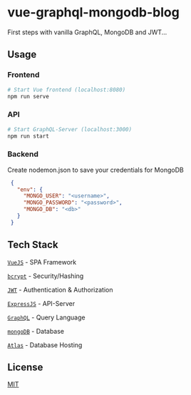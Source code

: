 # vue-graphql-mongodb-blog

First steps with vanilla GraphQL, MongoDB and JWT...

## Usage

### Frontend

```bash
# Start Vue frontend (localhost:8080)
npm run serve
```

### API

```bash
# Start GraphQL-Server (localhost:3000)
npm run start
```

### Backend

Create nodemon.json to save your credentials for MongoDB

```json
 {
   "env": {
     "MONGO_USER": "<username>",
     "MONGO_PASSWORD": "<password>",
     "MONGO_DB": "<db>"
   }
 }
```

## Tech Stack

[`VueJS`](https://vuejs.org/) - SPA Framework

[`bcrypt`](https://github.com/dcodeIO/bcrypt.js/) - Security/Hashing

[`JWT`](https://jwt.io/) - Authentication & Authorization

[`ExpressJS`](https://expressjs.com/) - API-Server

[`GraphQL`](https://graphql.org/) - Query Language

[`mongoDB`](https://www.mongodb.com/) - Database

[`Atlas`](https://www.mongodb.com/cloud/atlas) - Database Hosting

## License

[MIT](https://choosealicense.com/licenses/mit/)
